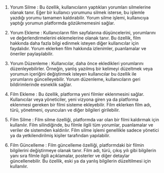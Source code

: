 1. Yorum Silme :
Bu özellik, kullanıcıların yaptıkları yorumları silmelerine olanak tanır. Eğer bir kullanıcı yorumunu silmek isterse, bu işlemle yazdığı yorumu tamamen kaldırabilir. Yorum silme işlemi, kullanıcıya yaptığı yorumun platformda gözükmemesini sağlar.

2. Yorum Ekleme :
Kullanıcıların film sayfalarına düşüncelerini, yorumlarını ve değerlendirmelerini eklemelerine olanak tanır. Bu özellik, film hakkında daha fazla bilgi edinmek isteyen diğer kullanıcılar için faydalıdır. Yorum eklerken film hakkında izlenimler, puanlamalar ve öneriler paylaşılabilir.

3. Yorum Düzenleme :
Kullanıcılar, daha önce ekledikleri yorumlarını düzenleyebilirler. Örneğin, yanlış yazılmış bir kelimeyi düzeltmek veya yorumun içeriğini değiştirmek isteyen kullanıcılar bu özellik ile yorumlarını güncelleyebilir. Yorum düzenleme, kullanıcıların geri bildirimlerinde esneklik sağlar.

4. Film Ekleme :
Bu özellik, platforma yeni filmler eklenmesini sağlar. Kullanıcılar veya yöneticiler, yeni vizyona giren ya da platforma eklenmesi gereken bir filmi sisteme ekleyebilir. Film eklerken film adı, türü, yönetmeni, oyuncuları ve diğer bilgileri girilebilir.

5. Film Silme :
Film silme özelliği, platformda var olan bir filmi kaldırmak için kullanılır. Film silindiğinde, bu filmle ilgili tüm yorumlar, puanlamalar ve veriler de sistemden kaldırılır. Film silme işlemi genellikle sadece yönetici ya da yetkilendirilmiş kişiler tarafından yapılabilir.

6. Film Güncelleme :
Film güncelleme özelliği, platformdaki bir filmin bilgilerini değiştirmeye olanak tanır. Film adı, türü, çıkış yılı gibi bilgilerin yanı sıra filmle ilgili açıklamalar, posterler ve diğer detaylar güncellenebilir. Bu özellik, eski ya da yanlış bilgilerin düzeltilmesi için kullanılır.
